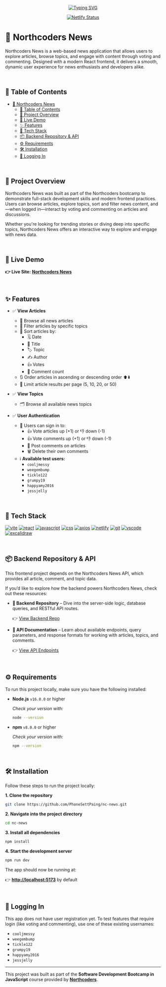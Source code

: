 <p align="center"><a href="https://git.io/typing-svg"><img src="https://readme-typing-svg.demolab.com?font=Fira+Code&size=30&pause=1000&color=e60023&center=true&vCenter=true&width=840&height=100&lines=Built+with+React+and+CSS." alt="Typing SVG" /></a></p>

<div align="center">

[![Netlify Status](https://api.netlify.com/api/v1/badges/26da5b08-9c4b-474c-9f3c-8c0e97c3730e/deploy-status)](https://app.netlify.com/projects/psp-northcoders-news/deploys)

</div>

# 📰 Northcoders News

Northcoders News is a web-based news application that allows users to explore articles, browse topics, and engage with content through voting and commenting. Designed with a modern React frontend, it delivers a smooth, dynamic user experience for news enthusiasts and developers alike.

<br />

## 📖 Table of Contents

- [📰 Northcoders News](#-northcoders-news)
  - [📖 Table of Contents](#-table-of-contents)
  - [🎯 Project Overview](#-project-overview)
  - [🔗 Live Demo](#-live-demo)
  - [✨ Features](#-features)
  - [🚀 Tech Stack](#-tech-stack)
  - [📦 Backend Repository \& API](#-backend-repository--api)
  - [⚙️ Requirements](#️-requirements)
  - [🛠️ Installation](#️-installation)
  - [👤 Logging In](#-logging-in)

<br />

## 🎯 Project Overview

Northcoders News was built as part of the Northcoders bootcamp to demonstrate full-stack development skills and modern frontend practices. Users can browse articles, explore topics, sort and filter news content, and—when logged in—interact by voting and commenting on articles and discussions.

Whether you're looking for trending stories or diving deep into specific topics, Northcoders News offers an interactive way to explore and engage with news data.

<br />

## 🔗 Live Demo

**👉 Live Site:** [**Northcoders News**](https://psp-northcoders-news.netlify.app/)

<br />

## ✨ Features

- ✅ **View Articles**

  - 📰 Browse all news articles
  - 🎯 Filter articles by specific topics
  - 🔎 Sort articles by:
    - 🗓️ Date
    - 📝 Title
    - 🏷️ Topic
    - ✍️ Author
    - 👍 Votes
    - 💬 Comment count
  - 🔃 Order articles in ascending or descending order ⬆️⬇️
  - 🔢 Limit article results per page (5, 10, 20, or 50)

- ✅ **View Topics**

  - 🗂️ Browse all available news topics

- ✅ **User Authentication**
  - 🔐 Users can sign in to:
    - 👍 Vote articles up (+1) or 👎 down (-1)
    - 👍 Vote comments up (+1) or 👎 down (-1)
    - 📝 Post comments on articles
    - 🗑️ Delete their own comments
  - ℹ️ **Available test users:**
    - `cooljmessy`
    - `weegembump`
    - `tickle122`
    - `grumpy19`
    - `happyamy2016`
    - `jessjelly`

<br />

## 🚀 Tech Stack

<p align="left"> <a href="https://github.com/alexandresanlim/Badges4-README.md-Profile" ><img src="https://img.shields.io/badge/Vite-B73BFE?style=for-the-badge&logo=vite&logoColor=FFD62E" alt="vite" /></a> <a href="https://github.com/alexandresanlim/Badges4-README.md-Profile" ><img src="https://img.shields.io/badge/React-20232A?style=for-the-badge&logo=react&logoColor=61DAFB" alt="react" /></a> <a href="https://github.com/alexandresanlim/Badges4-README.md-Profile" ><img src="https://img.shields.io/badge/JavaScript-323330?style=for-the-badge&logo=javascript&logoColor=F7DF1E" alt="javascript" /></a> <a href="https://github.com/alexandresanlim/Badges4-README.md-Profile" ><img src="https://img.shields.io/badge/CSS3-1572B6?style=for-the-badge&logo=css3&logoColor=white" alt="css" /></a> <a href="https://github.com/alexandresanlim/Badges4-README.md-Profile"><img src="https://img.shields.io/badge/axios-671ddf?&style=for-the-badge&logo=axios&logoColor=white" alt="axios" /></a> <a href="https://github.com/alexandresanlim/Badges4-README.md-Profile" ><img src="https://img.shields.io/badge/Netlify-00C7B7?style=for-the-badge&logo=netlify&logoColor=white" alt="netlify" /></a> <a href="https://github.com/alexandresanlim/Badges4-README.md-Profile" ><img src="https://img.shields.io/badge/GIT-E44C30?style=for-the-badge&logo=git&logoColor=white" alt="git" /></a> <a href="https://github.com/alexandresanlim/Badges4-README.md-Profile" ><img src="https://img.shields.io/badge/VSCode-0078D4?style=for-the-badge&logo=visual%20studio%20code&logoColor=white" alt="vscode" /></a> <a href="https://badges.pages.dev/" ><img src="https://img.shields.io/badge/Excalidraw-6965DB?logo=excalidraw&logoColor=fff&style=for-the-badge" alt="excalidraw" /></a> </p>

<br />

## 📦 Backend Repository & API

This frontend project depends on the Northcoders News API, which provides all article, comment, and topic data.

If you’d like to explore how the backend powers Northcoders News, check out these resources:

- **🔧 Backend Repository** – Dive into the server-side logic, database queries, and RESTful API routes.

  👉 [View Backend Repo](https://github.com/PhoneSettPaing/be_nc_news)

- **📡 API Documentation** – Learn about available endpoints, query parameters, and response formats for working with articles, topics, and comments.

  👉 [View API Endpoints](https://nc-news-qonp.onrender.com/api)

<br />

## ⚙️ Requirements

To run this project locally, make sure you have the following installed:

- **Node.js** `v16.0.0` or higher

  _Check your version with:_

  ```bash
  node --version
  ```

- **npm** `v8.0.0` or higher

  _Check your version with:_

  ```bash
  npm --version
  ```

<br />

## 🛠️ Installation

Follow these steps to run the project locally:

**1. Clone the repository**

```bash
git clone https://github.com/PhoneSettPaing/nc-news.git
```

**2. Navigate into the project directory**

```bash
cd nc-news
```

**3. Install all dependencies**

```bash
npm install
```

**4. Start the development server**

```bash
npm run dev
```

The app should now be running at:

👉 [**http://localhost:5173**](http://localhost:5173) by default

<br />

## 👤 Logging In

This app does not have user registration yet. To test features that require login (like voting and commenting), use one of these existing usernames:

- `cooljmessy`
- `weegembump`
- `tickle122`
- `grumpy19`
- `happyamy2016`
- `jessjelly`

---

This project was built as part of the **Software Development Bootcamp in JavaScript** course provided by [**Northcoders**](https://www.northcoders.com/).
